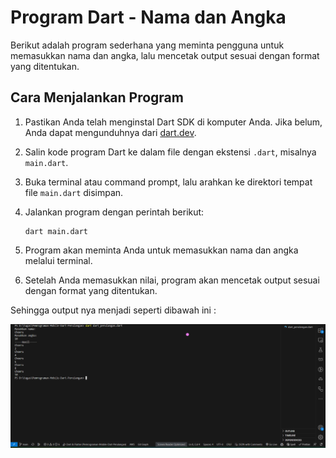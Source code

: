 # Program Dart - Nama dan Angka

Berikut adalah program sederhana yang meminta pengguna untuk memasukkan nama dan angka, lalu mencetak output sesuai dengan format yang ditentukan.

## Cara Menjalankan Program

1. Pastikan Anda telah menginstal Dart SDK di komputer Anda. Jika belum, Anda dapat mengunduhnya dari [dart.dev](https://dart.dev/get-dart).

2. Salin kode program Dart ke dalam file dengan ekstensi `.dart`, misalnya `main.dart`.

3. Buka terminal atau command prompt, lalu arahkan ke direktori tempat file `main.dart` disimpan.

4. Jalankan program dengan perintah berikut:

   ```shell
   dart main.dart
   ```

5. Program akan meminta Anda untuk memasukkan nama dan angka melalui terminal.

6. Setelah Anda memasukkan nilai, program akan mencetak output sesuai dengan format yang ditentukan.

Sehingga output nya menjadi seperti dibawah ini :

![img](/img/outputne.png) 



